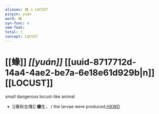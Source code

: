 ```yaml
---
aliases: 蝝 n LOCUST
pinyin: yuán
word: 蝝
syn-func: n
sem-feat: 
total: 1
concept: LOCUST 
---
```

# [[蝝]] *[[yuán]]*  [[uuid-8717712d-14a4-4ae2-be7a-6e18e61d929b|n]] [[LOCUST]]
small dangerous locust-like animal
 - [[春秋左傳]] **蝝**生， / the larvae were produced,[HXWD](https://hxwd.org/textview.html?location=KR1e0001_tls_007-301a.3)